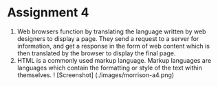 # Assignment 4

1. Web browsers function by translating the language written by web designers to display a page. They send a request to a server for information, and get a response in the form of web content which is then translated by the browser to display the final page.
2. HTML is a commonly used markup language. Markup languages are languages which contain the formatting or style of the text within themselves.
! [Screenshot] (./images/morrison-a4.png)
